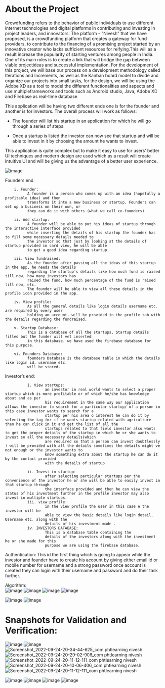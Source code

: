 # About the Project
Crowdfunding refers to the behavior of public individuals to use different internet technologies and digital platforms in contributing and investing in project leaders, and innovators. The platform - "Nivesh" that we have proposed, is a crowdfunding platform that creates a gateway for fund providers, to contribute to the financing of a promising project started by an innovative creator who lacks sufficient resources for reifying.This will as a result increase the popularity of starting ventures among people in India.
One of its main roles is to create a link that will bridge the gap between viable projectideas and successful implementation. For the development of this project, we will base our
process on a development methodology called Iterations and Increments, as well as the Kanban board model to divide and organize our projects into small tasks, for the design, we will be using
the Adobe XD as a tool to model the different functionalities and aspects and use multipleframeworks and tools such as Android studio, Java, Adobe XD and Firebase as real-time
database.

This application will be having two different ends one is for the founder and another is
for investors. The overall process will work as follows:

   * The founder will list his startup in an application for which he will go through a series of steps.

   * Once a startup is listed the investor can now see that startup and will be able to invest in it by choosing the amount he wants to invest.

This application is quite complex but to make it easy to use for users’ better UI techniques
and modern design are used which as a result will create intuitive UI and will be giving us the
advantage of a better user experience.

![image](https://user-images.githubusercontent.com/85060648/179057156-8143e9a1-1623-4b9f-b289-9f0b81d610c9.png)

Founders end:

        i. Founder:
              A founder is a person who comes up with an idea (hopefully a profitable idea) and then
              transforms it into a new business or startup. Founders can set up a business on their own, or
              they can do it with others (what we call co-founders)
              
        ii. Add startup:
              A founder will be able to put his ideas of startup through the interactive interface provided
              while inserting the details of his startup the founder has to fill some necessary details needed to
              the investor so that just by looking at the details of startup provided in card view, he will be able
              to get a good idea regarding startup.
              
        iii. View fundraised:
              As the founder after passing all the ideas of this startup in the app, he needs the details
              regarding the startup’s details like how much fund is raised till now, how many investors has
              raised the fund, how much percentage of the fund is raised till now, etc.
              The founder will be able to view all these details in the profile icon provided in the app.
              
        iv. View profile:
              As all the general details like login details username etc. are required by every user
              holding an account. will be provided in the profile tab with the details regarding the fundraised.
              
        v. Startup Database:
              This is a database of all the startups. Startup details filled but the funder will vet inserted
              in this database. we have used the firebase database for this purpose.
              
        vi. Founders Database:
              founders Database is the database table in which the details like login id, username etc.
              will be stored.
              
Investor’s end:

              i. View startups: 
                      an investor in real world wants to select a proper startup which is more profitable or of which he/she has knowledge about and as per
                      his requirement in the same way our application allows the investor to search for a particular startup/ of a person in this case investor wants to search for a
                      startup per his area o interest he can do it by selecting the tag for if he wants startup related with agriculture than he can click in it and get the list of all the
                      startups related to that field investor also wants to get the proper details of the startup in which he or she wants to invest so all the necessary details(which
                      are required so that a person can invest doubtlessly ) will be provided with all the details sometimes the details might ve not enough or the investor wants to
                      know something extra about the startup he can do it by the contact provided
                      with the details of startup
                      
              ii. Invest in startup: 
                      after selecting particular startups per the convenience of the investor he or she will be able to easily invest in that startup through 
                      the interface provided and then he can view the status of his investment further in the profile investor may also invest in multiple startups.
              iii. view profile:
                      in the view profile the user in this case e the investor will be
                      able to view the basic details like login detail. Username etc. along with the
                      details of his investment made .
              iv. INVESTORS DATABASE:
                      This is a database table containing the
                      details of the investors along with the investment he or she made for this
                      purpose we are using the firebase database.
Authentication:
                 This id the first thing which is going to appear while the investor and founder have to create his account by giving either email id or mobile number for username
                and a strong password once account is created they can login with their username and password and do their task further.

Algorithm:               
![image](https://user-images.githubusercontent.com/85060648/179060942-8589dbe7-d528-4e95-98bd-927a72a5727b.png)
![image](https://user-images.githubusercontent.com/85060648/179061132-824d5fd7-08af-45e6-be99-10b68ed5165e.png)
![image](https://user-images.githubusercontent.com/85060648/179061179-84292d63-fc91-4e1e-8c5a-6f17dd561e71.png)
![image](https://user-images.githubusercontent.com/85060648/179061260-3c2bf9b9-1342-4cac-a81d-d46b8f21aa2a.png)

![image](https://user-images.githubusercontent.com/85060648/179061414-a2fa9b23-8f7a-4d46-b5cc-dc02194fb552.png)
![image](https://user-images.githubusercontent.com/85060648/179061507-1491996c-65ff-4b3e-ba7e-610e25c856db.png)<br>


# Snapshots for Validation and Verification:
![image](https://user-images.githubusercontent.com/85060648/179062655-8bb37198-3cab-4cc1-a3e1-ca86fbe3d12f.png) 
![image](https://user-images.githubusercontent.com/85060648/179062632-ea4966ce-7216-4e70-8244-12d971169817.png) 
![Screenshot_2022-09-24-20-34-44-625_com phtlearning nivesh](https://user-images.githubusercontent.com/89018772/192105189-d9427647-5855-4a34-b1b0-a05015741ac8.jpg)
![Screenshot_2022-09-24-20-29-02-906_com phtlearning nivesh](https://user-images.githubusercontent.com/89018772/192105199-28b05f64-eda0-47b5-b717-7da293b02617.jpg)
![Screenshot_2022-09-24-20-11-12-111_com phtlearning nivesh](https://user-images.githubusercontent.com/89018772/192105357-2a2cef8e-7ee5-4386-aa88-7b9153c47e61.jpg)
![Screenshot_2022-09-24-20-10-06-406_com phtlearning nivesh](https://user-images.githubusercontent.com/89018772/192105270-4a2736c1-7753-48bf-a1dd-529f6df30e97.jpg)
![Screenshot_2022-09-24-20-11-12-111_com phtlearning nivesh](https://user-images.githubusercontent.com/89018772/192105275-27828460-53fb-4271-87b5-ce72360f4ed3.jpg)

![image](https://user-images.githubusercontent.com/85060648/179062851-4c791093-6d59-4de4-befe-a6ee08d68a37.png) 
![image](https://user-images.githubusercontent.com/85060648/179062878-fa0df0be-f05a-437e-b048-40be52e847a8.png)
![image](https://user-images.githubusercontent.com/85060648/179062899-18eab09f-770b-4e8c-8cdc-d6b05551a7c0.png) 
![image](https://user-images.githubusercontent.com/85060648/179062923-289d76fb-6a80-4cfe-9ba6-9487902fc7c2.png)














